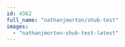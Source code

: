 ```yaml
---
id: 4362
full_name: "nathanjmorton/shub-test"
images: 
  - "nathanjmorton-shub-test-latest"
---
```

